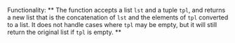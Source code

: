 Functionality: ** The function accepts a list `lst` and a tuple `tpl`, and returns a new list that is the concatenation of `lst` and the elements of `tpl` converted to a list. It does not handle cases where `tpl` may be empty, but it will still return the original list if `tpl` is empty. **